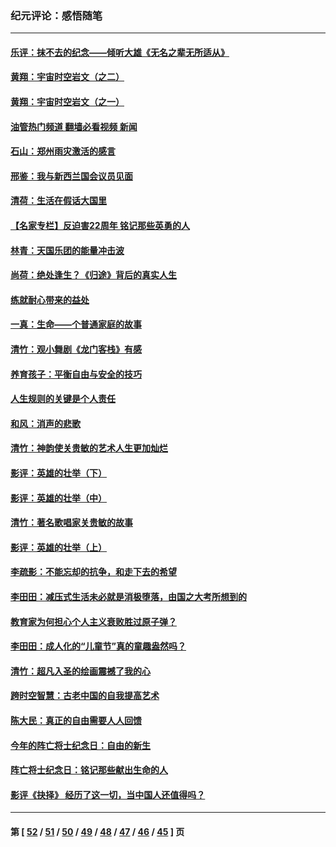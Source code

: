 ### 纪元评论：感悟随笔
---
#### [乐评：抹不去的纪念——倾听大雄《无名之辈无所适从》](../../pages/nsc1035/n13163359.md?08210330) 
#### [黄翔：宇宙时空岩文（之二）](../../pages/nsc1035/n13141116.md?08210330) 
#### [黄翔：宇宙时空岩文（之一）](../../pages/nsc1035/n13140355.md?08210330) 
#### [油管热门频道 翻墙必看视频 新闻](ok?08210330)
#### [石山：郑州雨灾激活的感言](../../pages/nsc1035/n13135372.md?08210330) 
#### [邢鉴：我与新西兰国会议员见面](../../pages/nsc1035/n13111626.md?08210330) 
#### [清荷：生活在假话大国里](../../pages/nsc1035/n13103916.md?08210330) 
#### [【名家专栏】反迫害22周年 铭记那些英勇的人](../../pages/nsc1035/n13102771.md?08210330) 
#### [林青：天国乐团的能量冲击波](../../pages/nsc1035/n13099634.md?08210330) 
#### [尚荷：绝处逢生？《归途》背后的真实人生](../../pages/nsc1035/n13099470.md?08210330) 
#### [练就耐心带来的益处](../../pages/nsc1035/n13081876.md?08210330) 
#### [一真：生命——个普通家庭的故事](../../pages/nsc1035/n13075782.md?08210330) 
#### [清竹：观小舞剧《龙门客栈》有感](../../pages/nsc1035/n13069850.md?08210330) 
#### [养育孩子：平衡自由与安全的技巧](../../pages/nsc1035/n13054510.md?08210330) 
#### [人生规则的关键是个人责任](../../pages/nsc1035/n13053252.md?08210330) 
#### [和风：消声的悲歌](../../pages/nsc1035/n13051994.md?08210330) 
#### [清竹：神韵使关贵敏的艺术人生更加灿烂](../../pages/nsc1035/n13038731.md?08210330) 
#### [影评：英雄的壮举（下）](../../pages/nsc1035/n13027438.md?08210330) 
#### [影评：英雄的壮举（中）](../../pages/nsc1035/n13027244.md?08210330) 
#### [清竹：著名歌唱家关贵敏的故事](../../pages/nsc1035/n13025435.md?08210330) 
#### [影评：英雄的壮举（上）](../../pages/nsc1035/n13024688.md?08210330) 
#### [李疏影：不能忘却的抗争，和走下去的希望](../../pages/nsc1035/n13022097.md?08210330) 
#### [李田田：减压式生活未必就是消极堕落，由国之大考所想到的](../../pages/nsc1035/n13017621.md?08210330) 
#### [教育家为何担心个人主义衰败胜过原子弹？](../../pages/nsc1035/n13002969.md?08210330) 
#### [李田田：成人化的“儿童节”真的童趣盎然吗？](../../pages/nsc1035/n13000386.md?08210330) 
#### [清竹：超凡入圣的绘画震撼了我的心](../../pages/nsc1035/n12993985.md?08210330) 
#### [跨时空智慧：古老中国的自我提高艺术](../../pages/nsc1035/n12988506.md?08210330) 
#### [陈大民：真正的自由需要人人回馈](../../pages/nsc1035/n12990148.md?08210330) 
#### [今年的阵亡将士纪念日：自由的新生](../../pages/nsc1035/n12989540.md?08210330) 
#### [阵亡将士纪念日：铭记那些献出生命的人](../../pages/nsc1035/n12985418.md?08210330) 
#### [影评《抉择》 经历了这一切，当中国人还值得吗？](../../pages/nsc1035/n12983029.md?08210330) 

---
#### 第 [ [52](./52.md?08210330) / [51](./51.md?08210330) / [50](./50.md?08210330) / [49](./49.md?08210330) / [48](./48.md?08210330) / [47](./47.md?08210330) / [46](./46.md?08210330) / [45](./45.md?08210330) ] 页
